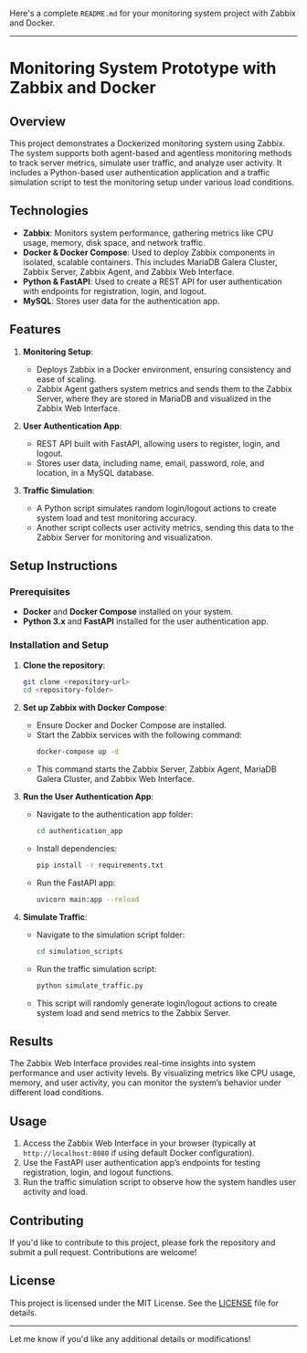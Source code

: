 Here's a complete `README.md` for your monitoring system project with Zabbix and Docker.

---

# Monitoring System Prototype with Zabbix and Docker

## Overview
This project demonstrates a Dockerized monitoring system using Zabbix. The system supports both agent-based and agentless monitoring methods to track server metrics, simulate user traffic, and analyze user activity. It includes a Python-based user authentication application and a traffic simulation script to test the monitoring setup under various load conditions.

## Technologies
- **Zabbix**: Monitors system performance, gathering metrics like CPU usage, memory, disk space, and network traffic.
- **Docker & Docker Compose**: Used to deploy Zabbix components in isolated, scalable containers. This includes MariaDB Galera Cluster, Zabbix Server, Zabbix Agent, and Zabbix Web Interface.
- **Python & FastAPI**: Used to create a REST API for user authentication with endpoints for registration, login, and logout.
- **MySQL**: Stores user data for the authentication app.

## Features
1. **Monitoring Setup**:
   - Deploys Zabbix in a Docker environment, ensuring consistency and ease of scaling.
   - Zabbix Agent gathers system metrics and sends them to the Zabbix Server, where they are stored in MariaDB and visualized in the Zabbix Web Interface.

2. **User Authentication App**:
   - REST API built with FastAPI, allowing users to register, login, and logout.
   - Stores user data, including name, email, password, role, and location, in a MySQL database.

3. **Traffic Simulation**:
   - A Python script simulates random login/logout actions to create system load and test monitoring accuracy.
   - Another script collects user activity metrics, sending this data to the Zabbix Server for monitoring and visualization.

## Setup Instructions

### Prerequisites
- **Docker** and **Docker Compose** installed on your system.
- **Python 3.x** and **FastAPI** installed for the user authentication app.

### Installation and Setup

1. **Clone the repository**:
   ```bash
   git clone <repository-url>
   cd <repository-folder>
   ```

2. **Set up Zabbix with Docker Compose**:
   - Ensure Docker and Docker Compose are installed.
   - Start the Zabbix services with the following command:
     ```bash
     docker-compose up -d
     ```
   - This command starts the Zabbix Server, Zabbix Agent, MariaDB Galera Cluster, and Zabbix Web Interface.

3. **Run the User Authentication App**:
   - Navigate to the authentication app folder:
     ```bash
     cd authentication_app
     ```
   - Install dependencies:
     ```bash
     pip install -r requirements.txt
     ```
   - Run the FastAPI app:
     ```bash
     uvicorn main:app --reload
     ```

4. **Simulate Traffic**:
   - Navigate to the simulation script folder:
     ```bash
     cd simulation_scripts
     ```
   - Run the traffic simulation script:
     ```bash
     python simulate_traffic.py
     ```
   - This script will randomly generate login/logout actions to create system load and send metrics to the Zabbix Server.

## Results
The Zabbix Web Interface provides real-time insights into system performance and user activity levels. By visualizing metrics like CPU usage, memory, and user activity, you can monitor the system’s behavior under different load conditions.

## Usage
1. Access the Zabbix Web Interface in your browser (typically at `http://localhost:8080` if using default Docker configuration).
2. Use the FastAPI user authentication app’s endpoints for testing registration, login, and logout functions.
3. Run the traffic simulation script to observe how the system handles user activity and load.

## Contributing
If you'd like to contribute to this project, please fork the repository and submit a pull request. Contributions are welcome!

## License
This project is licensed under the MIT License. See the [LICENSE](LICENSE) file for details.

---

Let me know if you'd like any additional details or modifications!
